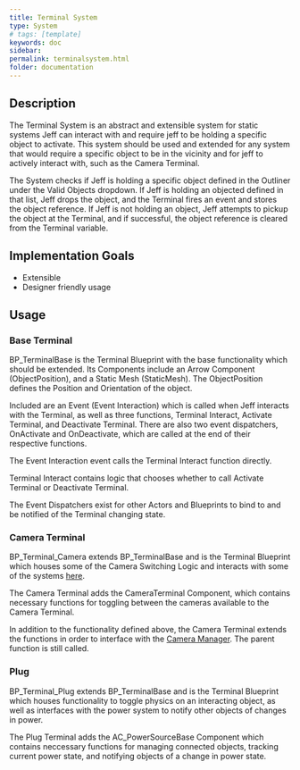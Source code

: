 ```yaml
---
title: Terminal System
type: System
# tags: [template]
keywords: doc
sidebar: 
permalink: terminalsystem.html
folder: documentation
---
```


## Description

The Terminal System is an abstract and extensible system for static systems Jeff can interact with and require jeff to be holding a specific object to activate. This system should be used and extended for any system that would require a specific object to be in the vicinity and for jeff to actively interact with, such as the Camera Terminal.

The System checks if Jeff is holding a specific object defined in the Outliner under the Valid Objects dropdown. If Jeff is holding an objected defined in that list, Jeff drops the object, and the Terminal fires an event and stores the object reference. If Jeff is not holding an object, Jeff attempts to pickup the object at the Terminal, and if successful, the object reference is cleared from the Terminal variable.

## Implementation Goals

- Extensible
- Designer friendly usage

## Usage



### Base Terminal

BP_TerminalBase is the Terminal Blueprint with the base functionality which should be extended. Its Components include an Arrow Component (ObjectPosition), and a Static Mesh (StaticMesh). The ObjectPosition defines the Position and Orientation of the object.

Included are an Event (Event Interaction) which is called when Jeff interacts with the Terminal, as well as three functions, Terminal Interact, Activate Terminal, and Deactivate Terminal. There are also two event dispatchers, OnActivate and OnDeactivate, which are called at the end of their respective functions.

The Event Interaction event calls the Terminal Interact function directly.

Terminal Interact contains logic that chooses whether to call Activate Terminal or Deactivate Terminal.

The Event Dispatchers exist for other Actors and Blueprints to bind to and be notified of the Terminal changing state.

### Camera Terminal

BP_Terminal_Camera extends BP_TerminalBase and is the Terminal Blueprint which houses some of the Camera Switching Logic and interacts with some of the systems [here](camera.html). 

The Camera Terminal adds the CameraTerminal Component, which contains necessary functions for toggling between the cameras available to the Camera Terminal. 

In addition to the functionality defined above, the Camera Terminal extends the functions in order to interface with the [Camera Manager](camera.html). The parent function is still called.

### Plug

BP_Terminal_Plug extends BP_TerminalBase and is the Terminal Blueprint which houses functionality to toggle physics on an interacting object, as well as interfaces with the power system to notify other objects of changes in power. 

The Plug Terminal adds the AC_PowerSourceBase Component which contains neccessary functions for managing connected objects, tracking current power state, and notifying objects of a change in power state.
